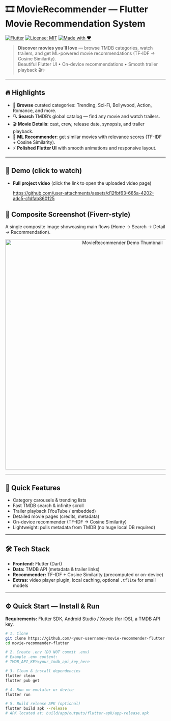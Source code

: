 # 🎞️ MovieRecommender — Flutter Movie Recommendation System

[![Flutter](https://img.shields.io/badge/Flutter-%20%F0%9F%9A%80-blue)]()
[![License: MIT](https://img.shields.io/badge/License-MIT-green)]()
[![Made with ❤️](https://img.shields.io/badge/Made%20with-%E2%9D%A4-red)]()

> **Discover movies you’ll love** — browse TMDB categories, watch trailers, and get ML-powered movie recommendations (TF-IDF → Cosine Similarity).  
> Beautiful Flutter UI • On-device recommendations • Smooth trailer playback 🎬✨

---

## 🔥 Highlights
- 🔎 **Browse** curated categories: Trending, Sci-Fi, Bollywood, Action, Romance, and more.  
- 🔍 **Search** TMDB’s global catalog — find any movie and watch trailers.  
- 🎬 **Movie Details**: cast, crew, release date, synopsis, and trailer playback.  
- 🧠 **ML Recommender**: get similar movies with relevance scores (TF-IDF + Cosine Similarity).  
- ⚡ **Polished Flutter UI** with smooth animations and responsive layout.

---

## 🎥 Demo (click to watch)
- **Full project video** (click the link to open the uploaded video page)
  
  https://github.com/user-attachments/assets/d12fbf63-685a-4202-adc5-c1dfab860125

## 📸 Composite Screenshot (Fiverr-style)
A single composite image showcasing main flows (Home → Search → Detail → Recommendation).

<p align="center">
  <!-- Clickable video thumbnail -->
  <a href="https://github.com/user-attachments/assets/d12fbf63-685a-4202-adc5-c1dfab860125" target="_blank" rel="noopener">
    <img src="https://github.com/user-attachments/assets/6a99f69b-37cb-43c1-8ce2-04ff7efab782" alt="MovieRecommender Demo Thumbnail" width="720" />
  </a>
</p>

---

## 🧭 Quick Features
- Category carousels & trending lists  
- Fast TMDB search & infinite scroll  
- Trailer playback (YouTube / embedded)  
- Detailed movie pages (credits, metadata)  
- On-device recommender (TF-IDF → Cosine Similarity)  
- Lightweight: pulls metadata from TMDB (no huge local DB required)

---

## 🛠️ Tech Stack
- **Frontend:** Flutter (Dart)  
- **Data:** TMDB API (metadata & trailer links)  
- **Recommender:** TF-IDF + Cosine Similarity (precomputed or on-device)  
- **Extras:** video player plugin, local caching, optional `.tflite` for small models

---

## ⚙️ Quick Start — Install & Run
**Requirements:** Flutter SDK, Android Studio / Xcode (for iOS), a TMDB API key.

```bash
# 1. Clone
git clone https://github.com/<your-username>/movie-recommender-flutter.git
cd movie-recommender-flutter

# 2. Create .env (DO NOT commit .env)
# Example .env content:
# TMDB_API_KEY=your_tmdb_api_key_here

# 3. Clean & install dependencies
flutter clean
flutter pub get

# 4. Run on emulator or device
flutter run

# 5. Build release APK (optional)
flutter build apk --release
# APK located at: build/app/outputs/flutter-apk/app-release.apk
